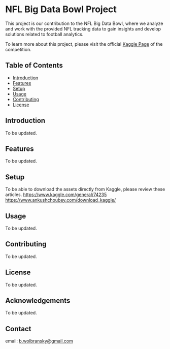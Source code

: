 # NFL Big Data Bowl Project

This project is our contribution to the NFL Big Data Bowl, where we analyze and work with the provided NFL tracking data to gain insights and develop solutions related to football analytics.

To learn more about this project, please visit the official [Kaggle Page](https://www.kaggle.com/competitions/nfl-big-data-bowl-2024/data) of the competition.
 
## Table of Contents

- [Introduction](#introduction)
- [Features](#features)
- [Setup](#setup)
- [Usage](#usage)
- [Contributing](#contributing)
- [License](#license)

## Introduction

To be updated.

## Features

To be updated.

## Setup

To be able to download the assets directly from Kaggle, please review these articles.
https://www.kaggle.com/general/74235
https://www.ankushchoubey.com/download_kaggle/

## Usage

To be updated.

## Contributing

To be updated.

## License

To be updated.

## Acknowledgements

To be updated.

## Contact

email: b.wolbransky@gmail.com
